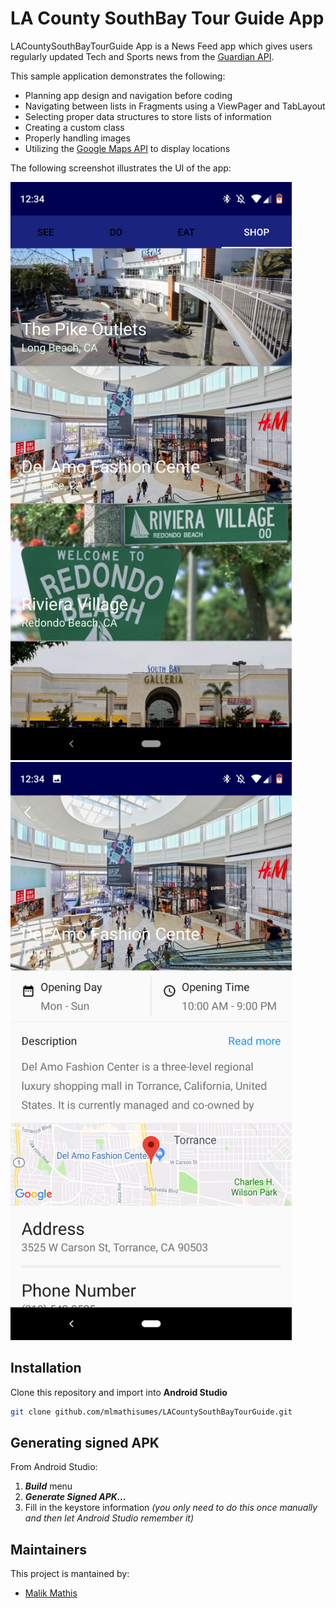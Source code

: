 # LA County SouthBay Tour Guide App

LACountySouthBayTourGuide App is a News Feed app which gives users regularly updated Tech and Sports news from the [Guardian API](https://open-platform.theguardian.com/documentation/). 

This sample application demonstrates the following:
* Planning app design and navigation before coding 
* Navigating between lists in Fragments using a ViewPager and TabLayout
* Selecting proper data structures to store lists of information
* Creating a custom class 
* Properly handling images 
* Utilizing the [Google Maps API](https://developers.google.com/maps/documentation/android-sdk/map) to display locations


The following screenshot illustrates the UI of the app:

<img src="https://github.com/mlmathisumes/LACountySouthBayTourGuide/blob/master/main_screen.png" alt="Main Screenshot" height="925" width="450"/>
<img src="https://github.com/mlmathisumes/LACountySouthBayTourGuide/blob/master/detail_screen.png" alt="Details Page Screenshot" height="925" width="450"/>

## Installation
Clone this repository and import into **Android Studio**
```bash
git clone github.com/mlmathisumes/LACountySouthBayTourGuide.git
```

## Generating signed APK
From Android Studio:
1. ***Build*** menu
2. ***Generate Signed APK...***
3. Fill in the keystore information *(you only need to do this once manually and then let Android Studio remember it)*

## Maintainers
This project is mantained by:
* [Malik Mathis](https://github.com/mlmathisumes)
